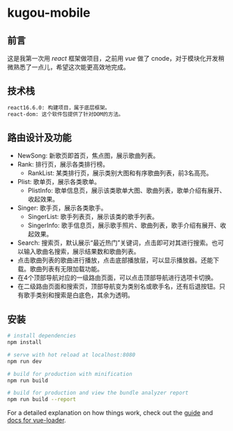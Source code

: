 # kugou-mobile

## 前言
这是我第一次用 *react* 框架做项目，之前用 *vue* 做了 cnode，对于模块化开发稍微熟悉了一点儿，希望这次能更高效地完成。

## 技术栈
``` bash
react16.6.0: 构建项目，属于底层框架。
react-dom: 这个软件包提供了针对DOM的方法。
```

## 路由设计及功能
- NewSong: 新歌页即首页，焦点图，展示歌曲列表。
- Rank: 排行页，展示各类排行榜。
    - RankList: 某类排行页，展示类别大图和有序歌曲列表，前3名高亮。
- Plist: 歌单页，展示各类歌单。
    - PlistInfo: 歌单信息页，展示该类歌单大图、歌曲列表，歌单介绍有展开、收起效果。
- Singer: 歌手页，展示各类歌手。
    - SingerList: 歌手列表页，展示该类的歌手列表。
    - SingerInfo: 歌手信息页，展示歌手照片、歌曲列表，歌手介绍有展开、收起效果。
- Search: 搜索页，默认展示“最近热门”关键词，点击即可对其进行搜索。也可以输入歌曲名搜索，展示结果数和歌曲列表。
- 点击歌曲列表的歌曲进行播放，点击底部播放层，可以显示播放器。还能下载。歌曲列表有无限加载功能。
- 在4个顶部导航对应的一级路由页面，可以点击顶部导航进行选项卡切换。
- 在二级路由页面和搜索页，顶部导航变为类别名或歌手名，还有后退按钮。只有歌手类别和搜索是白底色，其余为透明。

## 安装

``` bash
# install dependencies
npm install

# serve with hot reload at localhost:8080
npm run dev

# build for production with minification
npm run build

# build for production and view the bundle analyzer report
npm run build --report
```

For a detailed explanation on how things work, check out the [guide](http://vuejs-templates.github.io/webpack/) and [docs for vue-loader](http://vuejs.github.io/vue-loader).
